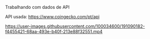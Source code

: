 Trabalhando com dados de API

API usada: https://www.coingecko.com/pt/api


https://user-images.githubusercontent.com/100034600/191090182-f4455421-68aa-493e-b40f-213e88f32551.mp4

